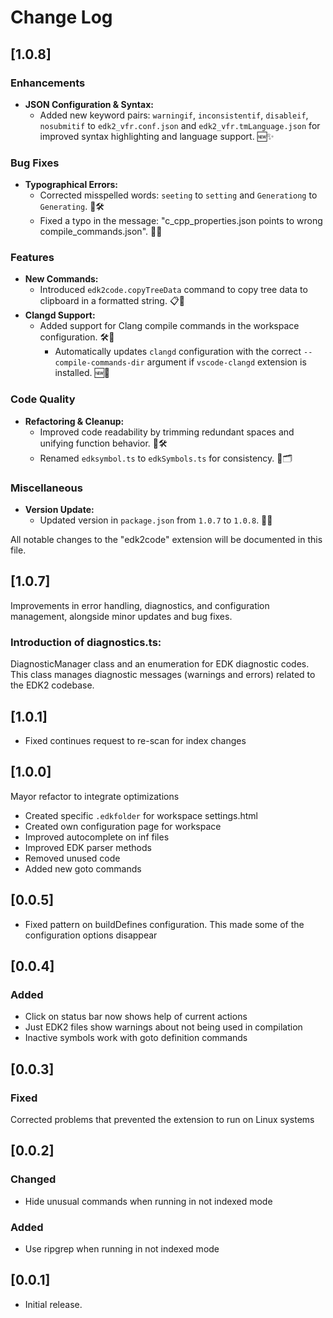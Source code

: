 # Change Log

## [1.0.8]

### Enhancements
- **JSON Configuration & Syntax:**
  - Added new keyword pairs: `warningif`, `inconsistentif`, `disableif`, `nosubmitif` to `edk2_vfr.conf.json` and `edk2_vfr.tmLanguage.json` for improved syntax highlighting and language support. 🆕✨

### Bug Fixes
- **Typographical Errors:**
  - Corrected misspelled words: `seeting` to `setting` and `Generationg` to `Generating`. 📝🛠️
  - Fixed a typo in the message: "c_cpp_properties.json points to wrong compile_commands.json". 📝🔧

### Features
- **New Commands:**
  - Introduced `edk2code.copyTreeData` command to copy tree data to clipboard in a formatted string. 📋🌳
- **Clangd Support:**
  - Added support for Clang compile commands in the workspace configuration. 🛠️🔧
    - Automatically updates `clangd` configuration with the correct `--compile-commands-dir` argument if `vscode-clangd` extension is installed. 🆕🔄

### Code Quality
- **Refactoring & Cleanup:**
  - Improved code readability by trimming redundant spaces and unifying function behavior. 🧼🛠️
  - Renamed `edksymbol.ts` to `edkSymbols.ts` for consistency. 📂🗂️

### Miscellaneous
- **Version Update:**
  - Updated version in `package.json` from `1.0.7` to `1.0.8`. 🚀🆙


All notable changes to the "edk2code" extension will be documented in this file.
## [1.0.7]

Improvements in error handling, diagnostics, and configuration management, alongside minor updates and bug fixes.
  
### Introduction of diagnostics.ts:
DiagnosticManager class and an enumeration for EDK diagnostic codes. This class manages diagnostic messages (warnings and errors) related to the EDK2 codebase.

## [1.0.1]
- Fixed continues request to re-scan for index changes

## [1.0.0]

Mayor refactor to integrate optimizations
- Created specific `.edkfolder` for workspace settings.html
- Created own configuration page for workspace
- Improved autocomplete on inf files
- Improved EDK parser methods
- Removed unused code
- Added new goto commands


## [0.0.5]
- Fixed pattern on buildDefines configuration. This made some of the configuration options disappear

## [0.0.4]

### Added

- Click on status bar now shows help of current actions
- Just EDK2 files show warnings about not being used in compilation
- Inactive symbols work with goto definition commands

## [0.0.3]

### Fixed

Corrected problems that prevented the extension to run on Linux systems

## [0.0.2]

### Changed

- Hide unusual commands when running in not indexed mode

### Added

- Use ripgrep when running in not indexed mode

## [0.0.1]

- Initial release.
